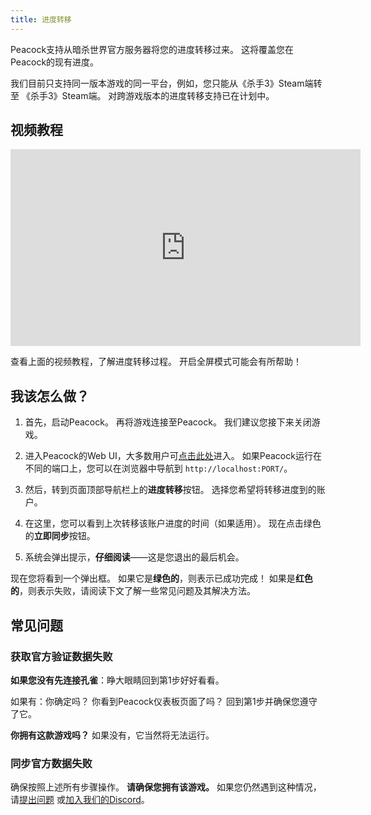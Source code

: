 ```yaml
---
title: 进度转移
---
```


Peacock支持从暗杀世界官方服务器将您的进度转移过来。 这将覆盖您在Peacock的现有进度。

我们目前只支持同一版本游戏的同一平台，例如，您只能从《杀手3》Steam端转至 《杀手3》Steam端。
对跨游戏版本的进度转移支持已在计划中。

## 视频教程

<iframe width="560" height="315" src="https://www.youtube-nocookie.com/embed/nF5ngiuDe5M?start=201" title="YouTube video player" frameborder="0" allow="autoplay; encrypted-media; picture-in-picture; web-share" referrerpolicy="strict-origin-when-cross-origin" allowfullscreen="true"></iframe>

查看上面的视频教程，了解进度转移过程。 开启全屏模式可能会有所帮助！

## 我该怎么做？

1. 首先，启动Peacock。 再将游戏连接至Peacock。 我们建议您接下来关闭游戏。

2. 进入Peacock的Web UI，大多数用户可[点击此处](http://localhost/)进入。
   如果Peacock运行在不同的端口上，您可以在浏览器中导航到 `http://localhost:PORT/`。

3. 然后，转到页面顶部导航栏上的**进度转移**按钮。
   选择您希望将转移进度到的账户。

4. 在这里，您可以看到上次转移该账户进度的时间（如果适用）。
   现在点击绿色的**立即同步**按钮。

5. 系统会弹出提示，**仔细阅读**——这是您退出的最后机会。

现在您将看到一个弹出框。 如果它是**绿色的**，则表示已成功完成！
如果是**红色的**，则表示失败，请阅读下文了解一些常见问题及其解决方法。

## 常见问题

### 获取官方验证数据失败

**如果您没有先连接孔雀**：睁大眼睛回到第1步好好看看。

如果有：你确定吗？ 你看到Peacock仪表板页面了吗？ 回到第1步并确保您遵守了它。

**你拥有这款游戏吗？** 如果没有，它当然将无法运行。

### 同步官方数据失败

确保按照上述所有步骤操作。 **请确保您拥有该游戏。**
如果您仍然遇到这种情况，请[提出问题](https://github.com/thepeacockproject/Peacock/issues/new/choose) 或[加入我们的Discord](https://discord.gg/F8qQTfnajw)。
